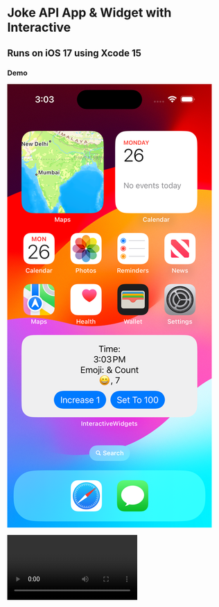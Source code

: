 # Joke API App & Widget with Interactive

## Runs on iOS 17 using Xcode 15

### Demo

![Screenshot](https://github.com/c2p-cmd/JokeAPI/blob/interactive/Simulator%20Screenshot%20-%20iPhone%2014%20Pro%20-%202023-06-26%20at%2015.03.35.png)


![Video](https://github.com/c2p-cmd/JokeAPI/blob/interactive/Simulator%20Screen%20Recording%20-%20iPhone%2014%20Plus%20-%202023-06-27%20at%2014.44.52.mp4)
